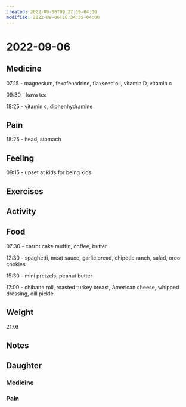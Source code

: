 ```yaml
---
created: 2022-09-06T09:27:16-04:00
modified: 2022-09-06T18:34:35-04:00
---
```


# 2022-09-06

## Medicine

07:15 - magnesium, fexofenadrine, flaxseed oil, vitamin D, vitamin c

09:30 - kava tea

18:25 - vitamin c, diphenhydramine 

## Pain

18:25 - head, stomach 

## Feeling

09:15 - upset at kids for being kids

## Exercises


## Activity


## Food

07:30 - carrot cake muffin, coffee, butter

12:30 - spaghetti, meat sauce, garlic bread, chipotle ranch, salad, oreo cookies

15:30 - mini pretzels, peanut butter

17:00 - chibatta roll, roasted turkey breast, American cheese, whipped dressing, dill pickle

## Weight

217.6

## Notes


## Daughter


### Medicine


### Pain
